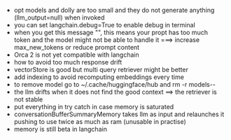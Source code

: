 - opt models and dolly are too small and they do not generate anything (llm_output=null) when invoked
- you can set langchain.debug=True to enable debug in terminal
- when you get this message "", this means your propt has too much token and the model might not be able to handle it ===> increase max_new_tokens or reduce prompt content
- Orca 2 is not yet compatible with langchain
- how to avoid too much response drift
- vectorStore is good but multi query retriever might be better
- add indexing to avoid recomputing embeddings every time
- to remove model go to ~/.cache/huggingface/hub and rm -r models--
- the llm drifts when it does not find the good context ==> the retriever is not stable
- put everything in try catch in case memory is saturated
- conversationBufferSummaryMemory takes llm as input and relaunches it pushing to use twice as much as ram (unusable in practise)
- memory is still beta in langchain